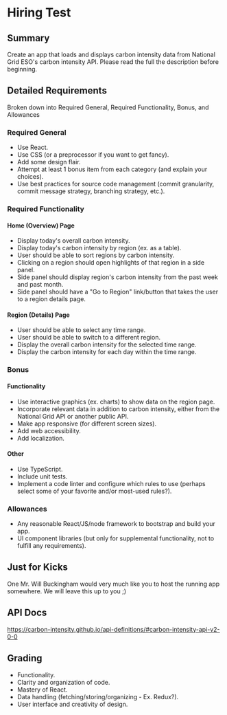 # Hiring Test

## Summary

Create an app that loads and displays carbon intensity data from National Grid ESO's carbon intensity API. Please read the full the description before beginning.

## Detailed Requirements

Broken down into Required General, Required Functionality, Bonus, and Allowances

### Required General

* Use React.
* Use CSS (or a preprocessor if you want to get fancy).
* Add some design flair.
* Attempt at least 1 bonus item from each category (and explain your choices).
* Use best practices for source code management (commit granularity, commit message strategy, branching strategy, etc.).

### Required Functionality

#### Home (Overview) Page
* Display today's overall carbon intensity.
* Display today's carbon intensity by region (ex. as a table).
* User should be able to sort regions by carbon intensity.
* Clicking on a region should open highlights of that region in a side panel.
* Side panel should display region's carbon intensity from the past week and past month.
* Side panel should have a "Go to Region" link/button that takes the user to a region details page.

#### Region (Details) Page
* User should be able to select any time range.
* User should be able to switch to a different region.
* Display the overall carbon intensity for the selected time range.
* Display the carbon intensity for each day within the time range.

### Bonus

#### Functionality
* Use interactive graphics (ex. charts) to show data on the region page.
* Incorporate relevant data in addition to carbon intensity, either from the National Grid API or another public API.
* Make app responsive (for different screen sizes).
* Add web accessibility.
* Add localization.

#### Other
* Use TypeScript.
* Include unit tests.
* Implement a code linter and configure which rules to use (perhaps select some of your favorite and/or most-used rules?).

### Allowances

* Any reasonable React/JS/node framework to bootstrap and build your app.
* UI component libraries (but only for supplemental functionality, not to fulfill any requirements).

## Just for Kicks
One Mr. Will Buckingham would very much like you to host the running app somewhere. We will leave this up to you ;)

## API Docs

https://carbon-intensity.github.io/api-definitions/#carbon-intensity-api-v2-0-0

## Grading

* Functionality.
* Clarity and organization of code.
* Mastery of React.
* Data handling (fetching/storing/organizing - Ex. Redux?).
* User interface and creativity of design.

